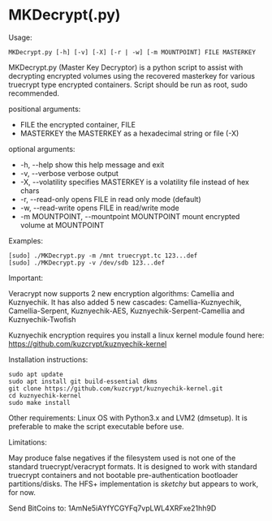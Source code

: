 # MKDecrypt(.py)


Usage:
```
MKDecrypt.py [-h] [-v] [-X] [-r | -w] [-m MOUNTPOINT] FILE MASTERKEY
```
MKDecrypt.py (Master Key Decryptor) is a python script to assist with
decrypting encrypted volumes using the recovered masterkey for various
truecrypt type encrypted containers. Script should be run as root,
sudo recommended.

positional arguments:
+  FILE                  the encrypted container, FILE
+  MASTERKEY             the MASTERKEY as a hexadecimal string or file (-X)

optional arguments:
 + -h, --help            show this help message and exit
 + -v, --verbose         verbose output
 + -X, --volatility      specifies MASTERKEY is a volatility file instead of hex chars
 + -r, --read-only       opens FILE in read only mode (default)
 + -w, --read-write      opens FILE in read/write mode
 + -m MOUNTPOINT, --mountpoint MOUNTPOINT
                        mount encrypted volume at MOUNTPOINT

Examples:
```
[sudo] ./MKDecrypt.py -m /mnt truecrypt.tc 123...def
[sudo] ./MKDecrypt.py -v /dev/sdb 123...def
```
Important:

Veracrypt now supports 2 new encryption algorithms: Camellia and
Kuznyechik. It has also added 5 new cascades: Camellia-Kuznyechik,
Camellia-Serpent, Kuznyechik-AES, Kuznyechik-Serpent-Camellia and
Kuznyechik-Twofish

Kuznyechik encryption requires you install a linux kernel module
found here: https://github.com/kuzcrypt/kuznyechik-kernel

Installation instructions:
```
sudo apt update
sudo apt install git build-essential dkms
git clone https://github.com/kuzcrypt/kuznyechik-kernel.git
cd kuznyechik-kernel
sudo make install
```

Other requirements:  Linux OS with Python3.x and LVM2 (dmsetup).
It is preferable to make the script executable before use.

Limitations:

May produce false negatives if the filesystem used is not
one of the standard truecrypt/veracrypt formats.  It is designed to
work with standard truecrypt containers and not bootable
pre-authentication bootloader partitions/disks.  The HFS+
implementation is _sketchy_ but appears to work, for now.

Send BitCoins to: 1AmNe5iAYfYCGYFq7vpLWL4XRFxe21hh9D
